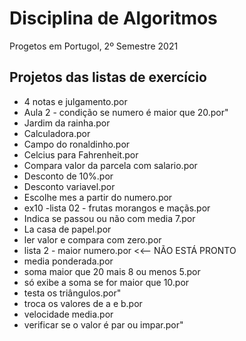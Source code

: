 # Disciplina de Algoritmos
Progetos em Portugol, 2º Semestre 2021

## Projetos das listas de exercício

 -  4 notas e julgamento.por
 -  Aula 2 - condição se numero é maior que 20.por"
 -  Jardim da rainha.por
 -  Calculadora.por
 -  Campo do ronaldinho.por
 -  Celcius para Fahrenheit.por
 -  Compara valor da parcela com salario.por
 -  Desconto de 10%.por
 -  Desconto variavel.por
 -  Escolhe mes a partir do numero.por
 -  ex10 -lista 02 - frutas morangos e maçãs.por
 -  Indica se passou ou não com media 7.por
 -  La casa de papel.por
 -  ler valor e compara com zero.por
 -  lista 2 - maior numero.por <<-- NÃO ESTÁ PRONTO
 -  media ponderada.por
 -  soma maior que 20 mais 8 ou menos 5.por
 -  só exibe a soma se for maior que 10.por
 -  testa os triângulos.por"
 -  troca os valores de a e b.por
 -  velocidade media.por
 -  verificar se o valor é par ou impar.por"
